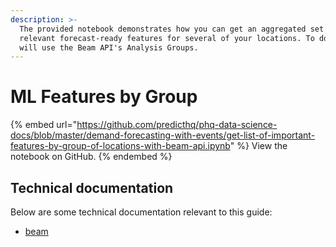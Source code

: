 ```yaml
---
description: >-
  The provided notebook demonstrates how you can get an aggregated set of
  relevant forecast-ready features for several of your locations. To do this, we
  will use the Beam API's Analysis Groups.
---
```


# ML Features by Group

{% embed url="https://github.com/predicthq/phq-data-science-docs/blob/master/demand-forecasting-with-events/get-list-of-important-features-by-group-of-locations-with-beam-api.ipynb" %}
View the notebook on GitHub.
{% endembed %}

## Technical documentation

Below are some technical documentation relevant to this guide:

* [beam](../../../api/beam/ "mention")
